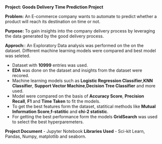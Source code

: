 
**Project: Goods Delivery Time Prediction Project**

**Problem:** An E-commerce company wants to automate to predict whether a product will reach its destination on time or not.

**Purpose:** To gain insights into the company delivery process by leveraging the data generated by the good delivery process. 

**Approch:**: An Exploratory Data analysis was performed on the on the dataset. Different machine learning models were compared and best model was seleted.

- Dataset with **10999** entries was used.
- **EDA** was done on the dataset and insights from the dataset were recored.
- Machine learning models such as **Logistic Regression Classifier**,**KNN Classifier**, **Support Vector Machine**,**Decision Tree Classifier** and more used.
- Model were compared on the basis of **Accuracy Score**,	**Precision	Recall**,	**F1** and **Time Taken** to fit the models.
- To get the best features form the dataset, statitical methods like **Mutual Information Score**,**f-statitic** and **chi-2 statistic**.
- For getting the best performance form the models **GridSearch** was used to select the best hyperparemeters.

**Project Document** - Jupyter Notebook
**Libraries Used** - Sci-kit Learn, Pandas, Numpy, matplotlib and seaborn.


